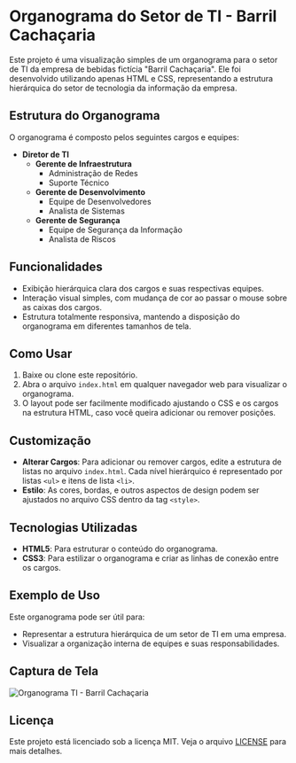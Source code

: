 # Organograma do Setor de TI - Barril Cachaçaria

Este projeto é uma visualização simples de um organograma para o setor de TI da empresa de bebidas fictícia "Barril Cachaçaria". Ele foi desenvolvido utilizando apenas HTML e CSS, representando a estrutura hierárquica do setor de tecnologia da informação da empresa.

## Estrutura do Organograma

O organograma é composto pelos seguintes cargos e equipes:

- **Diretor de TI**
  - **Gerente de Infraestrutura**
    - Administração de Redes
    - Suporte Técnico
  - **Gerente de Desenvolvimento**
    - Equipe de Desenvolvedores
    - Analista de Sistemas
  - **Gerente de Segurança**
    - Equipe de Segurança da Informação
    - Analista de Riscos

## Funcionalidades

- Exibição hierárquica clara dos cargos e suas respectivas equipes.
- Interação visual simples, com mudança de cor ao passar o mouse sobre as caixas dos cargos.
- Estrutura totalmente responsiva, mantendo a disposição do organograma em diferentes tamanhos de tela.

## Como Usar

1. Baixe ou clone este repositório.
2. Abra o arquivo `index.html` em qualquer navegador web para visualizar o organograma.
3. O layout pode ser facilmente modificado ajustando o CSS e os cargos na estrutura HTML, caso você queira adicionar ou remover posições.

## Customização

- **Alterar Cargos**: Para adicionar ou remover cargos, edite a estrutura de listas no arquivo `index.html`. Cada nível hierárquico é representado por listas `<ul>` e itens de lista `<li>`.
- **Estilo**: As cores, bordas, e outros aspectos de design podem ser ajustados no arquivo CSS dentro da tag `<style>`.

## Tecnologias Utilizadas

- **HTML5**: Para estruturar o conteúdo do organograma.
- **CSS3**: Para estilizar o organograma e criar as linhas de conexão entre os cargos.

## Exemplo de Uso

Este organograma pode ser útil para:

- Representar a estrutura hierárquica de um setor de TI em uma empresa.
- Visualizar a organização interna de equipes e suas responsabilidades.

## Captura de Tela

![Organograma TI - Barril Cachaçaria](screenshot.png)

## Licença

Este projeto está licenciado sob a licença MIT. Veja o arquivo [LICENSE](LICENSE) para mais detalhes.

